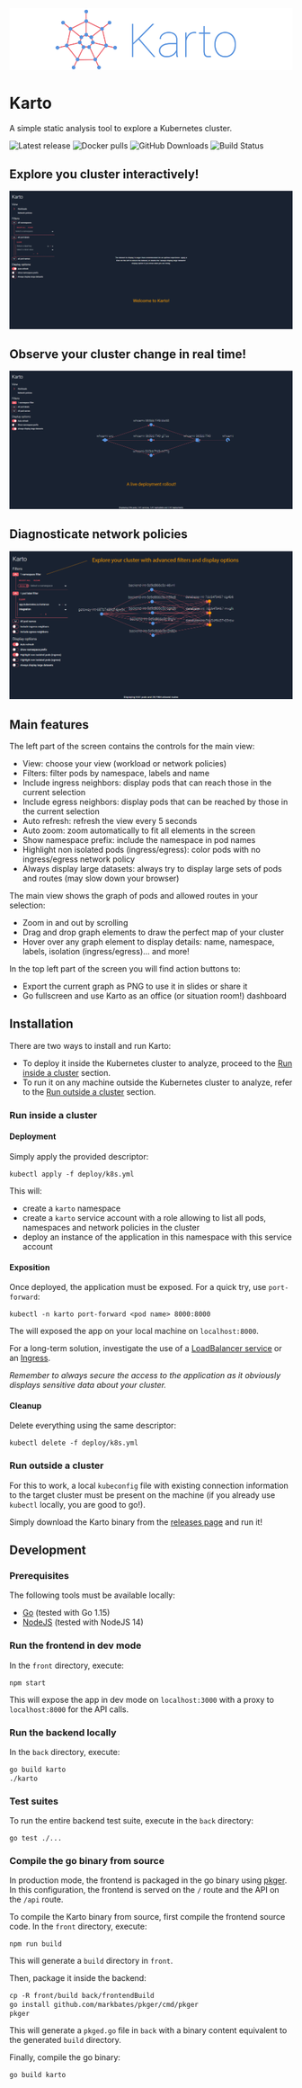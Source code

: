 ![demo](docs/assets/karto-logo.png)

# Karto

A simple static analysis tool to explore a Kubernetes cluster.

![Latest release](https://img.shields.io/github/release/Zenika/karto.svg?style=flat-square&color=%235893DF)
![Docker pulls](https://img.shields.io/docker/pulls/zenikalabs/karto?style=flat-square&color=%235893DF)
![GitHub Downloads](https://img.shields.io/github/downloads/Zenika/karto/total?style=flat-square&color=%235893DF)
![Build Status](https://img.shields.io/circleci/build/github/Zenika/karto?style=flat-square&color=%235893DF)

## Explore you cluster interactively!

![deployment-demo](docs/assets/exploring-demo.gif)

## Observe your cluster change in real time!

![deployment-demo](docs/assets/deployment-demo.gif)

## Diagnosticate network policies

![network-policy-demo](docs/assets/network-policy-demo.gif)

## Main features

The left part of the screen contains the controls for the main view:
- View: choose your view (workload or network policies)
- Filters: filter pods by namespace, labels and name
- Include ingress neighbors: display pods that can reach those in the current selection 
- Include egress neighbors: display pods that can be reached by those in the current selection
- Auto refresh: refresh the view every 5 seconds
- Auto zoom: zoom automatically to fit all elements in the screen
- Show namespace prefix: include the namespace in pod names
- Highlight non isolated pods (ingress/egress): color pods with no ingress/egress network policy
- Always display large datasets: always try to display large sets of pods and routes (may slow down your browser)

The main view shows the graph of pods and allowed routes in your selection:
- Zoom in and out by scrolling
- Drag and drop graph elements to draw the perfect map of your cluster
- Hover over any graph element to display details: name, namespace, labels, isolation (ingress/egress)... and more!

In the top left part of the screen you will find action buttons to:
- Export the current graph as PNG to use it in slides or share it 
- Go fullscreen and use Karto as an office (or situation room!) dashboard

## Installation

There are two ways to install and run Karto:
- To deploy it inside the Kubernetes cluster to analyze, proceed to the 
[Run inside a cluster](#run-inside-a-cluster) section.
- To run it on any machine outside the Kubernetes cluster to analyze, refer to the 
[Run outside a cluster](#run-outside-a-cluster) section.

### Run inside a cluster

#### Deployment

Simply apply the provided descriptor:
```shell script
kubectl apply -f deploy/k8s.yml
```
This will:
- create a `karto` namespace
- create a `karto` service account with a role allowing to list all pods, namespaces and network 
policies in the cluster
- deploy an instance of the application in this namespace with this service account

#### Exposition

Once deployed, the application must be exposed. For a quick try, use `port-forward`:
```shell script
kubectl -n karto port-forward <pod name> 8000:8000
```
The will exposed the app on your local machine on `localhost:8000`.

For a long-term solution, investigate the use of a [LoadBalancer service](
https://kubernetes.io/docs/concepts/services-networking/service/#publishing-services-service-types) or an [Ingress](
https://kubernetes.io/docs/concepts/services-networking/ingress/).

*Remember to always secure the access to the application as it obviously displays sensitive data about your cluster.* 

#### Cleanup

Delete everything using the same descriptor:
```shell script
kubectl delete -f deploy/k8s.yml
```

### Run outside a cluster

For this to work, a local `kubeconfig` file with existing connection information to the target cluster must be present
on the machine (if you already use `kubectl` locally, you are good to go!). 

Simply download the Karto binary from the [releases page](https://github.com/Zenika/karto/releases) and run it!

## Development

### Prerequisites

The following tools must be available locally:
- [Go](https://golang.org/doc/install) (tested with Go 1.15)
- [NodeJS](https://nodejs.org/en/download/) (tested with NodeJS 14)

### Run the frontend in dev mode

In the `front` directory, execute:
```shell script
npm start
```
This will expose the app in dev mode on `localhost:3000` with a proxy to `localhost:8000` for the API calls.

### Run the backend locally

In the `back` directory, execute: 
```shell script
go build karto
./karto
```

### Test suites

To run the entire backend test suite, execute in the `back` directory: 
```shell script
go test ./...
```

### Compile the go binary from source

In production mode, the frontend is packaged in the go binary using [pkger](https://github.com/markbates/pkger). In this
configuration, the frontend is served on the `/` route and the API on the `/api` route.

To compile the Karto binary from source, first compile the frontend source code. In the `front` directory, execute:
```shell script
npm run build
```
This will generate a `build` directory in `front`.

Then, package it inside the backend:
```shell script
cp -R front/build back/frontendBuild
go install github.com/markbates/pkger/cmd/pkger
pkger
```
This will generate a `pkged.go` file in `back` with a binary content equivalent to the generated `build` directory.

Finally, compile the go binary:
```shell script
go build karto
```
